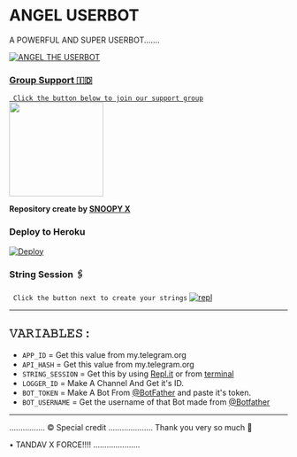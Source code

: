 # ANGEL USERBOT

A POWERFUL AND SUPER USERBOT.......
<p align="center">
  <a href="https://github.com/TEAM-TANDAV-X/MAHADEVS-X-USERBOTS/fork">
    


![ANGEL THE USERBOT](https://telegra.ph/file/acab897abed18712e12e5.jpg)

### Group Support 🇮🇩
`
Click the button below to join our support group`
   <a href="https://t.me/SnoopyUserbotSupport"><img src="https://img.shields.io/badge/Grup%20Support%3F-MAHADEV-red?&style=flat-square?&logo=telegram" width=170px></a></p>

__Repository create by [SNOOPY X](@Always_Sed_af)__




### Deploy to Heroku

[![Deploy](https://telegra.ph/file/cfe29d4a58ad4b838c71a.jpg)](https://heroku.com/deploy?template=https://github.com/MAHADEV-X-FORCE/ANGEL-USERBOTS)

### String Session 🖇
`
Click the button next to create your strings`
[![repl](https://telegra.ph/file/6ab80f3170353c4a1f837.jpg)](https://replit.com/@provarun2021/SNOOPY-THE-USERBOT)
    
------------------------------------------------
## 𝚅𝙰𝚁𝙸𝙰𝙱𝙻𝙴𝚂 :

- `APP_ID`  =  Get this value from my.telegram.org
- `API_HASH`  =  Get this value from my.telegram.org
- `STRING_SESSION`  =  Get this by using [Repl.it](#Repl) or from [terminal](#Terminal)
- `LOGGER_ID`  =  Make A Channel And Get it's ID.
- `BOT_TOKEN`  =  Make A Bot From [@BotFather](https://t.me/botfather) and paste it's token.
- `BOT_USERNAME`  =  Get the username of that Bot made from [@Botfather](https://t.me/botfather)
------------

................
© Special credit
....................
Thank you very so much 🙏

•  TANDAV X FORCE!!!!
.....................
